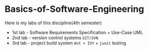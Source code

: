 # Basics-of-Software-Engineering
 Here is my labs of this discipline(4th semester)
* 1st lab - Software Requirements Specification + Use-Case UML
* 2nd lab - version control systems `GIT/SVN`
* 3rd lab - project build system `Ant + IVY` + `junit` testing 
